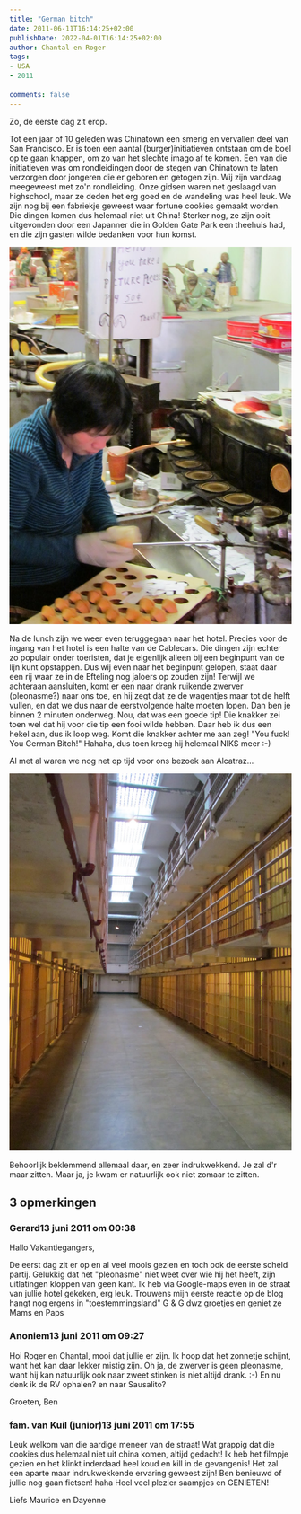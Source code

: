 ```yaml
---
title: "German bitch"
date: 2011-06-11T16:14:25+02:00
publishDate: 2022-04-01T16:14:25+02:00
author: Chantal en Roger
tags:
- USA
- 2011

comments: false
---
```


Zo, de eerste dag zit erop.

Tot een jaar of 10 geleden was Chinatown een smerig en vervallen deel van San Francisco. Er is toen een aantal (burger)initiatieven ontstaan om de boel op te gaan knappen, om zo van het slechte imago af te komen. Een van die initiatieven was om rondleidingen door de stegen van Chinatown te laten verzorgen door jongeren die er geboren en getogen zijn. Wij zijn vandaag meegeweest met zo'n rondleiding. Onze gidsen waren net geslaagd van highschool, maar ze deden het erg goed en de wandeling was heel leuk. We zijn nog bij een fabriekje geweest waar fortune cookies gemaakt worden. Die dingen komen dus helemaal niet uit China! Sterker nog, ze zijn ooit uitgevonden door een Japanner die in Golden Gate Park een theehuis had, en die zijn gasten wilde bedanken voor hun komst.

![Fortune cooky](./images/IMG_0233.JPG)

Na de lunch zijn we weer even teruggegaan naar het hotel. Precies voor de ingang van het hotel is een halte van de Cablecars. Die dingen zijn echter zo populair onder toeristen, dat je eigenlijk alleen bij een beginpunt van de lijn kunt opstappen. Dus wij even naar het beginpunt gelopen, staat daar een rij waar ze in de Efteling nog jaloers op zouden zijn! Terwijl we achteraan aansluiten, komt er een naar drank ruikende zwerver (pleonasme?) naar ons toe, en hij zegt dat ze de wagentjes maar tot de helft vullen, en dat we dus naar de eerstvolgende halte moeten lopen. Dan ben je binnen 2 minuten onderweg. Nou, dat was een goede tip! Die knakker zei toen wel dat hij voor die tip een fooi wilde hebben. Daar heb ik dus een hekel aan, dus ik loop weg. Komt die knakker achter me aan zeg! "You fuck! You German Bitch!" Hahaha, dus toen kreeg hij helemaal NIKS meer :-)

Al met al waren we nog net op tijd voor ons bezoek aan Alcatraz...

![Alcatraz](./images/IMG_0289.JPG)

Behoorlijk beklemmend allemaal daar, en zeer indrukwekkend. Je zal d'r maar zitten. Maar ja, je kwam er natuurlijk ook niet zomaar te zitten.

## 3 opmerkingen

### Gerard13 juni 2011 om 00:38

Hallo Vakantiegangers,

De eerst dag zit er op en al veel moois gezien en toch ook de eerste scheld partij. Gelukkig dat het "pleonasme" niet weet over wie hij het heeft, zijn uitlatingen kloppen van geen kant. Ik heb via Google-maps even in de straat van jullie hotel gekeken, erg leuk.
Trouwens mijn eerste reactie op de blog hangt nog ergens in "toestemmingsland"
G & G dwz groetjes en geniet ze
Mams en Paps

### Anoniem13 juni 2011 om 09:27

Hoi Roger en Chantal, mooi dat jullie er zijn. Ik hoop dat het zonnetje schijnt, want het kan daar lekker mistig zijn. Oh ja, de zwerver is geen pleonasme, want hij kan natuurlijk ook naar zweet stinken is niet altijd drank. :-)
En nu denk ik de RV ophalen? en naar Sausalito?

Groeten, Ben

### fam. van Kuil (junior)13 juni 2011 om 17:55

Leuk welkom van die aardige meneer van de straat!
Wat grappig dat die cookies dus helemaal niet uit china komen, altijd gedacht! Ik heb het filmpje gezien en het klinkt inderdaad heel koud en kill in de gevangenis! Het zal een aparte maar indrukwekkende ervaring geweest zijn! Ben benieuwd of jullie nog gaan fietsen! haha
Heel veel plezier saampjes en GENIETEN!

Liefs Maurice en Dayenne
